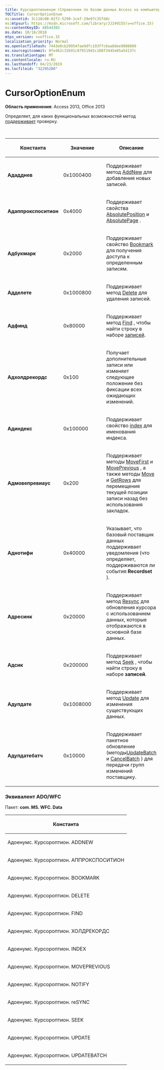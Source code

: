 ```yaml
---
title: Курсороптионенум (Справочник по базам данных Access на компьютере)
TOCTitle: CursorOptionEnum
ms:assetid: 3c118c08-02f2-5290-1cef-29e97c35fddc
ms:mtpsurl: https://msdn.microsoft.com/library/JJ249155(v=office.15)
ms:contentKeyID: 48544303
ms.date: 10/18/2018
mtps_version: v=office.15
localization_priority: Normal
ms.openlocfilehash: 7443e0cb29954fae9dfc193ffc6aa8dee9886089
ms.sourcegitcommit: 8fe462c32b91c87911942c188f3445e85a54137c
ms.translationtype: MT
ms.contentlocale: ru-RU
ms.lasthandoff: 04/23/2019
ms.locfileid: "32295200"
---
```

# <a name="cursoroptionenum"></a>CursorOptionEnum

**Область применения**: Access 2013, Office 2013

Определяет, для каких функциональных возможностей метод [поддерживает](supports-method-ado.md) проверку.

<br/>

<table>
<colgroup>
<col style="width: 33%" />
<col style="width: 33%" />
<col style="width: 33%" />
</colgroup>
<thead>
<tr class="header">
<th><p>Константа</p></th>
<th><p>Значение</p></th>
<th><p>Описание</p></th>
</tr>
</thead>
<tbody>
<tr class="odd">
<td><p><strong>Ададднев</strong></p></td>
<td><p>0x1000400</p></td>
<td><p>Поддерживает метод <a href="addnew-method-ado.md">AddNew</a> для добавления новых записей.</p></td>
</tr>
<tr class="even">
<td><p><strong>Адаппрокспоситион</strong></p></td>
<td><p>0x4000</p></td>
<td><p>Поддерживает свойства <a href="absoluteposition-property-ado.md">AbsolutePosition</a> и <a href="absolutepage-property-ado.md">AbsolutePage</a> .</p></td>
</tr>
<tr class="odd">
<td><p><strong>Адбукмарк</strong></p></td>
<td><p>0x2000</p></td>
<td><p>Поддерживает свойство <a href="bookmark-property-ado.md">Bookmark</a> для получения доступа к определенным записям.</p></td>
</tr>
<tr class="even">
<td><p><strong>Адделете</strong></p></td>
<td><p>0x1000800</p></td>
<td><p>Поддерживает метод <a href="delete-method-ado-recordset.md">Delete</a> для удаления записей.</p></td>
</tr>
<tr class="odd">
<td><p><strong>Адфинд</strong></p></td>
<td><p>0x80000</p></td>
<td><p>Поддерживает метод <a href="find-method-ado.md">Find</a> , чтобы найти строку в наборе <a href="recordset-object-ado.md">записей</a>.</p></td>
</tr>
<tr class="even">
<td><p><strong>Адхолдрекордс</strong></p></td>
<td><p>0x100</p></td>
<td><p>Получает дополнительные записи или изменяет следующее положение без фиксации всех ожидающих изменений.</p></td>
</tr>
<tr class="odd">
<td><p><strong>Адиндекс</strong></p></td>
<td><p>0x100000</p></td>
<td><p>Поддерживает свойство <a href="index-property-ado.md">index</a> для именования индекса.</p></td>
</tr>
<tr class="even">
<td><p><strong>Адмовепревиаус</strong></p></td>
<td><p>0x200</p></td>
<td><p>Поддерживает методы <a href="movefirst-movelast-movenext-and-moveprevious-methods-ado.md">MoveFirst</a> и <a href="movefirst-movelast-movenext-and-moveprevious-methods-ado.md">MovePrevious</a> , а также методы <a href="move-method-ado.md">Move</a> и <a href="getrows-method-ado.md">GetRows</a> для перемещения текущей позиции записи назад без использования закладок.</p></td>
</tr>
<tr class="odd">
<td><p><strong>Аднотифи</strong></p></td>
<td><p>0x40000</p></td>
<td><p>Указывает, что базовый поставщик данных поддерживает уведомления (что определяет, поддерживаются ли события <strong>Recordset</strong> ).</p></td>
</tr>
<tr class="even">
<td><p><strong>Адресинк</strong></p></td>
<td><p>0x20000</p></td>
<td><p>Поддерживает метод <a href="resync-method-ado.md">Resync</a> для обновления курсора с использованием данных, которые отображаются в основной базе данных.</p></td>
</tr>
<tr class="odd">
<td><p><strong>Адсик</strong></p></td>
<td><p>0x200000</p></td>
<td><p>Поддерживает метод <a href="seek-method-ado.md">Seek</a> , чтобы найти строку в наборе <strong>записей</strong>.</p></td>
</tr>
<tr class="even">
<td><p><strong>Адупдате</strong></p></td>
<td><p>0x1008000</p></td>
<td><p>Поддерживает метод <a href="update-method-ado.md">Update</a> для изменения существующих данных.</p></td>
</tr>
<tr class="odd">
<td><p><strong>Адупдатебатч</strong></p></td>
<td><p>0x10000</p></td>
<td><p>Поддерживает пакетное обновление (методы<a href="updatebatch-method-ado.md">UpdateBatch</a> и <a href="cancelbatch-method-ado.md">CancelBatch</a> ) для передачи групп изменений поставщику.</p></td>
</tr>
</tbody>
</table>


### <a name="adowfc-equivalent"></a>Эквивалент ADO/WFC

Пакет: **com. MS. WFC. Data**

<table>
<colgroup>
<col style="width: 100%" />
</colgroup>
<thead>
<tr class="header">
<th><p>Константа</p></th>
</tr>
</thead>
<tbody>
<tr class="odd">
<td><p>Адоенумс. Курсороптион. ADDNEW</p></td>
</tr>
<tr class="even">
<td><p>Адоенумс. Курсороптион. АППРОКСПОСИТИОН</p></td>
</tr>
<tr class="odd">
<td><p>Адоенумс. Курсороптион. BOOKMARK</p></td>
</tr>
<tr class="even">
<td><p>Адоенумс. Курсороптион. DELETE</p></td>
</tr>
<tr class="odd">
<td><p>Адоенумс. Курсороптион. FIND</p></td>
</tr>
<tr class="even">
<td><p>Адоенумс. Курсороптион. ХОЛДРЕКОРДС</p></td>
</tr>
<tr class="odd">
<td><p>Адоенумс. Курсороптион. INDEX</p></td>
</tr>
<tr class="even">
<td><p>Адоенумс. Курсороптион. MOVEPREVIOUS</p></td>
</tr>
<tr class="odd">
<td><p>Адоенумс. Курсороптион. NOTIFY</p></td>
</tr>
<tr class="even">
<td><p>Адоенумс. Курсороптион. reSYNC</p></td>
</tr>
<tr class="odd">
<td><p>Адоенумс. Курсороптион. SEEK</p></td>
</tr>
<tr class="even">
<td><p>Адоенумс. Курсороптион. UPDATE</p></td>
</tr>
<tr class="odd">
<td><p>Адоенумс. Курсороптион. UPDATEBATCH</p></td>
</tr>
</tbody>
</table>

